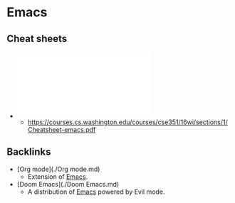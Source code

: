 # Emacs

## Cheat sheets
- ![Cheatsheet-emacs.pdf](./Cheatsheet-emacs.pdf.md)
	- https://courses.cs.washington.edu/courses/cse351/16wi/sections/1/Cheatsheet-emacs.pdf



## Backlinks
* [Org mode](./Org mode.md)
	* Extension of [Emacs](./Emacs.md).
* [Doom Emacs](./Doom Emacs.md)
	* A distribution of [Emacs](./Emacs.md) powered by Evil mode.

